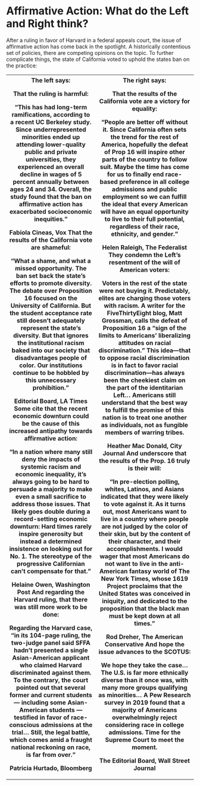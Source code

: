 # Affirmative Action: What do the Left and Right think?

After a ruling in favor of Harvard in a federal appeals court, the issue of affirmative action has come back in the spotlight. A historically contentious set of policies, there are competing opinions on the topic. To further complicate things, the state of California voted to uphold the states ban on the practice:

<table>
<tr>
<th>
The left says:

That the ruling is harmful:

“This has had long-term ramifications, according to a recent UC Berkeley study. Since underrepresented minorities ended up attending lower-quality public and private universities, they experienced an overall decline in wages of 5 percent annually between ages 24 and 34. Overall, the study found that the ban on affirmative action has exacerbated socioeconomic inequities.”

Fabiola Cineas, Vox
That the results of the California vote are shameful:

“What a shame, and what a missed opportunity. The ban set back the state’s efforts to promote diversity. The debate over Proposition 16 focused on the University of California. But the student acceptance rate still doesn’t adequately represent the state’s diversity. But that ignores the institutional racism baked into our society that disadvantages people of color. Our institutions continue to be hobbled by this unnecessary prohibition.”

Editorial Board, LA Times
Some cite that the recent economic downturn could be the cause of this increased antipathy towards affirmative action:

“In a nation where many still deny the impacts of systemic racism and economic inequality, it’s always going to be hard to persuade a majority to make even a small sacrifice to address those issues. That likely goes double during a record-setting economic downturn: Hard times rarely inspire generosity but instead a determined insistence on looking out for No. 1. The stereotype of the progressive Californian can’t compensate for that.”

Helaine Owen, Washington Post
And regarding the Harvard ruling, that there was still more work to be done:


Regarding the Harvard case, “in its 104-page ruling, the two-judge panel said SFFA hadn’t presented a single Asian-American applicant who claimed Harvard discriminated against them. To the contrary, the court pointed out that several former and current students — including some Asian-American students — testified in favor of race-conscious admissions at the trial… Still, the legal battle, which comes amid a fraught national reckoning on race, is far from over.”

Patricia Hurtado, Bloomberg
</th>
<th>
The right says:

That the results of the California vote are a victory for equality:

“People are better off without it. Since California often sets the trend for the rest of America, hopefully the defeat of Prop 16 will inspire other parts of the country to follow suit. Maybe the time has come for us to finally end race-based preference in all college admissions and public employment so we can fulfill the ideal that every American will have an equal opportunity to live to their full potential, regardless of their race, ethnicity, and gender.”

Helen Raleigh, The Federalist
They condemn the Left’s resentment of the will of American voters:

Voters in the rest of the state were not buying it. Predictably, elites are charging those voters with racism. A writer for the FiveThirtyEight blog, Matt Grossman, calls the defeat of Proposition 16 a “sign of the limits to Americans’ liberalizing attitudes on racial discrimination.” This idea—that to oppose racial discrimination is in fact to favor racial discrimination—has always been the cheekiest claim on the part of the identitarian Left… Americans still understand that the best way to fulfill the promise of this nation is to treat one another as individuals, not as fungible members of warring tribes.

Heather Mac Donald, City Journal
And underscore that the results of the Prop. 16 truly is their will:

“In pre-election polling, whites, Latinos, and Asians indicated that they were likely to vote against it. As it turns out, most Americans want to live in a country where people are not judged by the color of their skin, but by the content of their character, and their accomplishments. I would wager that most Americans do not want to live in the anti-American fantasy world of The New York Times, whose 1619 Project proclaims that the United States was conceived in iniquity, and dedicated to the proposition that the black man must be kept down at all times.”

Rod Dreher, The American Conservative
And hope the issue advances to the SCOTUS:

We hope they take the case… The U.S. is far more ethnically diverse than it once was, with many more groups qualifying as minorities… A Pew Research survey in 2019 found that a majority of Americans overwhelmingly reject considering race in college admissions. Time for the Supreme Court to meet the moment.

The Editorial Board, Wall Street Journal
</th>
</tr>
</table>